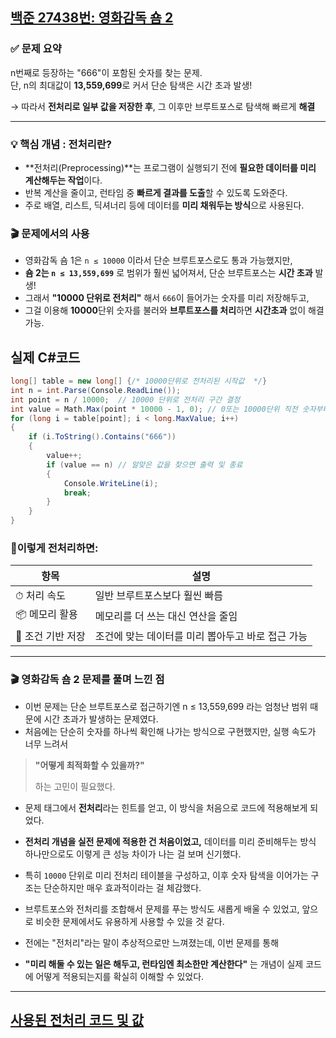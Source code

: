 ## [백준 27438번: 영화감독 숌 2](https://github.com/Syldris/Baekjoon-Study/tree/main/C%23/%EB%B0%B1%EC%A4%80/Gold/27438.%E2%80%85%EC%98%81%ED%99%94%EA%B0%90%EB%8F%85%E2%80%85%EC%88%8C%E2%80%852)
### ✅ 문제 요약
n번째로 등장하는 "666"이 포함된 숫자를 찾는 문제.  
단, n의 최대값이 **13,559,699**로 커서 단순 탐색은 시간 초과 발생!

→ 따라서 **전처리로 일부 값을 저장한 후**, 그 이후만 브루트포스로 탐색해 빠르게 **해결**

---

### 💡 핵심 개념 : 전처리란?

- **전처리(Preprocessing)**는 프로그램이 실행되기 전에 **필요한 데이터를 미리 계산해두는 작업**이다.
- 반복 계산을 줄이고, 런타임 중 **빠르게 결과를 도출**할 수 있도록 도와준다.
- 주로 배열, 리스트, 딕셔너리 등에 데이터를 **미리 채워두는 방식**으로 사용된다.


### 🎬 문제에서의 사용
- 영화감독 숌 1은 `n ≤ 10000` 이라서 단순 브루트포스로도 통과 가능했지만,  
- **숌 2는 `n ≤ 13,559,699`** 로 범위가 훨씬 넓어져서, 단순 브루트포스는 **시간 초과** 발생!
- 그래서 **"10000 단위로 전처리"** 해서 `666`이 들어가는 숫자를 미리 저장해두고,  
- 그걸 이용해 **10000**단위 숫자를 불러와 **브루트포스를 처리**하면 **시간초과** 없이 해결가능.

## 실제 C#코드
```csharp
long[] table = new long[] {/* 10000단위로 전처리된 시작값  */}
int n = int.Parse(Console.ReadLine());
int point = n / 10000;  // 10000 단위로 전처리 구간 결정
int value = Math.Max(point * 10000 - 1, 0); // 0또는 10000단위 직전 숫자부터
for (long i = table[point]; i < long.MaxValue; i++)
{
    if (i.ToString().Contains("666"))
    {
        value++;
        if (value == n) // 알맞은 값을 찾으면 출력 및 종료
        {
            Console.WriteLine(i);
            break;
        }
    }
}
```

### 📌이렇게 전처리하면:

| 항목 | 설명 |
|------|------|
| ⏱ 처리 속도 | 일반 브루트포스보다 훨씬 빠름 |
| 📦 메모리 활용 | 메모리를 더 쓰는 대신 연산을 줄임 |
| 🎯 조건 기반 저장 | 조건에 맞는 데이터를 미리 뽑아두고 바로 접근 가능 |

---
### 🎬 영화감독 숌 2 문제를 풀며 느낀 점
- 이번 문제는 단순 브루트포스로 접근하기엔 n ≤ 13,559,699 라는 엄청난 범위 때문에 시간 초과가 발생하는 문제였다.
- 처음에는 단순히 숫자를 하나씩 확인해 나가는 방식으로 구현했지만, 실행 속도가 너무 느려서
>**"어떻게 최적화할 수 있을까?"**
>
>하는 고민이 필요했다.

- 문제 태그에서 **전처리**라는 힌트를 얻고, 이 방식을 처음으로 코드에 적용해보게 되었다.

- **전처리 개념을 실전 문제에 적용한 건 처음이었고,**  데이터를 미리 준비해두는 방식 하나만으로도 이렇게 큰 성능 차이가 나는 걸 보며 신기했다.

- 특히 `10000` 단위로 미리 전처리 테이블을 구성하고, 이후 숫자 탐색을 이어가는 구조는 단순하지만 매우 효과적이라는 걸 체감했다.

- 브루트포스와 전처리를 조합해서 문제를 푸는 방식도 새롭게 배울 수 있었고, 앞으로 비슷한 문제에서도 유용하게 사용할 수 있을 것 같다.

- 전에는 "전처리"라는 말이 추상적으로만 느껴졌는데, 이번 문제를 통해
- **"미리 해둘 수 있는 일은 해두고, 런타임엔 최소한만 계산한다"** 는 개념이 실제 코드에 어떻게 적용되는지를 확실히 이해할 수 있었다.

---
## [사용된 전처리 코드 및 값](https://github.com/Syldris/Baekjoon-Study/blob/main/C%23/%EB%B0%B1%EC%A4%80/Gold/27438.%E2%80%85%EC%98%81%ED%99%94%EA%B0%90%EB%8F%85%E2%80%85%EC%88%8C%E2%80%852/%EC%82%AC%EC%9A%A9%ED%95%9C%20%EC%A0%84%EC%B2%98%EB%A6%AC%20%EC%BD%94%EB%93%9C.md)

